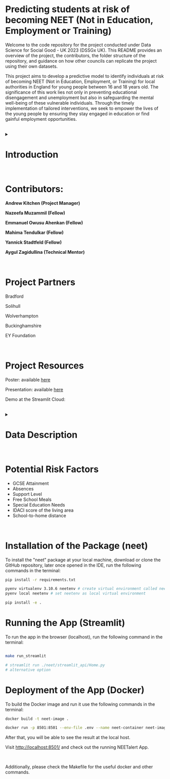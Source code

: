 # Predicting students at risk of becoming NEET (Not in Education, Employment or Training)

Welcome to the code repository for the project conducted under Data Science for Social Good - UK 2023 (DSSGx UK).
This README provides an overview of the project, the contributors, the folder structure of the repository, and guidance on how other councils can replicate the project using their own datasets.


This project aims to develop a predictive model to identify individuals at risk of becoming NEET (Not
in Education, Employment, or Training) for local authorities in England for young people between 16
and 18 years old. The significance of this work lies not only in preventing educational disengagement and
unemployment but also in safeguarding the mental well-being of these vulnerable individuals. Through
the timely implementation of tailored interventions, we seek to empower the lives of the young people
by ensuring they stay engaged in education or find gainful employment opportunities.

<br>

<details>
<summary>  <h1> Introduction </h1> </summary>

The transition from adolescence to adulthood is a critical phase that shapes an individual’s future prospects,
impacting their education, employment, and overall well-being. Among the challenges that young people
face during this transition is the risk of being categorized as ”NEET” – Not in Education, Employment, or
Training. The NEET status has garnered significant attention due to its association with adverse outcomes,
particularly in terms of mental health and social exclusion. The term ”NEET” emerged in the late 1990s in
the United Kingdom and has been used to capture disengagement and social exclusion among young adults
up to the age of 35 in some countries.
The phenomenon of being NEET is multifaceted and influenced by various factors encompassing individ-
ual characteristics, family background, socioeconomic status, educational achievements, aspirations, mental
health, and environmental conditions. As a result, numerous studies have sought to dissect the complex
interplay of these factors and shed light on the predictors of NEET status. Here we review and synthesize a
range of studies that explore the determinants and consequences of being NEET.
The literature surrounding NEET status and its correlates presents a mosaic of findings that underscore the
intricate relationship between various factors and the likelihood of becoming NEET. Studies have illuminated
the role of family socioeconomic status, parental education, and household income as influential factors. For
instance, parental socioeconomic resources, including low education, unemployment, and economic adversity,
have been linked to an increased risk of NEET status. Additionally, adverse childhood experiences, such as
abuse, neglect, parental substance use, and witnessing domestic violence, have been identified as predictors
of NEET status, though their influence is somewhat modest when accounting for socioeconomic status.
Educational attainment emerges as a powerful predictor, with cognitive abilities and aspirations playing
vital roles. Cognitive abilities, as measured by key stage test scores, have shown consistent associations
with the risk of becoming NEET. Aspirations, both of parents and young individuals, hold considerable
sway, influencing the transition from education to employment. Moreover, health status, particularly mental
health, has garnered increased attention as a determinant of NEET status. Recent trends indicate a rising
correlation between self-reported mental ill health and NEET status, with mental health having the largest
effect on the probability of being NEET, especially among males.
The impact of environmental factors cannot be underestimated, as evidenced by the variation in NEET
rates across different regions and local labor market conditions. Early leaving from education, referred to as
”EL,” has emerged as a related concept, demonstrating the need to differentiate between education-related
disengagement and broader social exclusion. The complex interplay of these factors highlights the need for
comprehensive and multifaceted interventions to address the NEET phenomenon effectively.
To sum up, the landscape of NEET research reveals a nuanced web of influences that shape the transition
from education to employment for young people. Individual characteristics, family background, educational
achievements, mental health, and environmental conditions collectively contribute to the risk of being NEET.
Understanding these determinants and their intricate connections is essential for formulating targeted policies
and interventions that can effectively address the challenges faced by NEET individuals. As the research
continues to evolve, there is a growing recognition of the need to consider both cognitive and non-cognitive
factors, socioeconomic resources, aspirations, and mental health in designing strategies that support young
people’s successful transition into adulthood.

</details>

<br>

# Contributors:

**Andrew Kitchen (Project Manager)** 

**Nazeefa Muzammil (Fellow)** 

**Emmanuel Owusu Ahenkan (Fellow)** 

**Mahima Tendulkar (Fellow)** 

**Yannick Stadtfeld (Fellow)** 

**Aygul Zagidullina (Technical Mentor)**

<br>

# Project Partners
Bradford

Solihull

Wolverhampton

Buckinghamshire

EY Foundation

<br>

# Project Resources

Poster: available [here](https://github.com/DSSGxUK/s23_neet/blob/master/documents/NEET%20Poster.pdf) 

Presentation: available [here](https://github.com/DSSGxUK/s23_neet/blob/master/documents/Shard%20Final%20Presentation.pptx)

Demo at the Streamlit Cloud:

<br>

<details>
<summary>  <h1> Data Description </h1> </summary>

# NCCIS Data

National Client Caseload Information System (NCCIS) data is submitted to the Department
for Education(DfE) by the local authorities. It monitors and records the extent to which the individual is involved with education and training. It is the file which contains the target variable for our prediction model (through the activity codes).

# School Census Data
This data provides demographic information about students such as gender, ethnicity, age, language, eligibility for Free School Meals (FSMs) or Special Educational Needs (SENs). 

# KS4 Data
It holds information related to the student's grades and various attainment scores.

# Attendance Data
This data captures the attendance of students along with features as termly sessions, absences, and reasons for absences, e.g. exclusions, late entries etc. 

# School Level Data

The data is obtained 
from https://www.find-school-performance-data.service.gov.uk/download-data. This source con-
tains the school performance data for all of the England, and it was filtered at the local authority basis. This school performance data included information about the
school postcode, that was used for the feature engineering to calculate the distance from the individual’s place of living
to the school where they study. In addition to this, the categorisation of schools based on the Ofsted ratings helped us distinguish the relative performance of the school.

# Socio-Economic Factors

The data set called as English Indices of
Deprivation https://www.gov.uk/government/statistics/english-indices-of-deprivation-2019 was used to source multiple scores. It
is recorded every four years. The latest one recorded until now is for the year 2019. It provides
the information about Income Deprivation Affecting Children Index (IDACI) and other scores, that help to
categorise the living area of a student according to the various bands.

</details>


<br>

# Potential Risk Factors
* GCSE Attainment
* Absences
* Support Level
* Free School Meals
* Special Education Needs
* IDACI score of the living area
* School-to-home distance

<br>

# Installation of the Package (neet)

To install the "neet" package at your local machine, download or clone the GitHub repository, later once opened in the IDE, run the following commands in the terminal:

```bash
pip install -r requirements.txt 

pyenv virtualenv 3.10.6 neetenv # create virtual environment called neetenv based on python version 3.10.6
pyenv local neetenv # set neetenv as local virtual environment

pip install -e . 
```

# Running the App (Streamlit)

To run the app in the browser (localhost), run the following command in the terminal:

```bash

make run_streamlit

# streamlit run ./neet/streamlit_api/Home.py 
# alternative option

```

# Deployment of the App (Docker)

To build the Docker image and run it use the following commands in the terminal: 

```bash
docker build -t neet-image .

docker run -p 8501:8501 --env-file .env --name neet-container neet-image
```

After that, you will be able to see the result at the local host. 

Visit [http://localhost:8501/](http://localhost:8501/) and check out the running NEETalert App. 

<br>

Additionally, please check the Makefile for the useful docker and other commands. 
